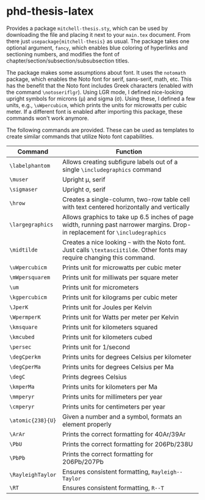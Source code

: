 # phd-thesis-latex

Provides a package `mitchell-thesis.sty`, which can be used by downloading the file and placing it next to your `main.tex` document. 
From there just `usepackage{mitchell-thesis}` as usual. 
The package takes one optional argument, `fancy`, which enables blue coloring of hyperlinks and sectioning numbers, and modifies the font of chapter/section/subsection/subsubsection titles.

The package makes some assumptions about font.
It uses the `notomath` package, which enables the Noto font for serif, sans-serif, math, etc.
This has the benefit that the Noto font includes Greek characters (enabled with the command `\notoseriflgr`).
Using LGR mode, I defined nice-looking upright symbols for microns (μ) and sigma (σ).
Using these, I defined a few units, e.g., `\uWpercubicm`, which prints the units for microwatts per cubic meter.
If a different font is enabled after importing this package, these commands won't work anymore.

The following commands are provided. These can be used as templates to create similar commands that utilize Noto font capabilities.

| Command          |  Function   |
|------------------|-------------|
|`\labelphantom`   |  Allows creating subfigure labels out of a single `\includegraphics` command                                                   |
|`\muser`          |  Upright μ, serif                                                                                                              |
|`\sigmaser`       |  Upright σ, serif                                                                                                              |
|`\hrow`           |  Creates a single-column, two-row table cell with text centered horizontally and vertically                                    |
|`\largegraphics`  |  Allows graphics to take up 6.5 inches of page width, running past narrower margins. Drop-in replacement for `\includegraphics`|
|`\midtilde`       |  Creates a nice looking `~` with the Noto font. Just calls `\textasciitilde`. Other fonts may require changing this command.   |
|`\uWpercubicm`    |  Prints unit for microwatts per cubic meter                                                                                    |
|`\mWpersquarem`   |  Prints unit for milliwats per square meter                                                                                    |
|`\um`             |  Prints unit for micrometers                                                                                                   |
|`\kgpercubicm`    |  Prints unit for kilograms per cubic meter                                                                                     |
|`\JperK`          |  Prints unit for Joules per Kelvin                                                                                             |
|`\WpermperK`      |  Prints unit for Watts per meter per Kelvin                                                                                    |
|`\kmsquare`       |  Prints unit for kilometers squared                                                                                            |
|`\kmcubed`        |  Prints unit for kilometers cubed                                                                                              |
|`\persec`         |  Prints unit for 1/second                                                                                                      |
|`\degCperkm`      |  Prints units for degrees Celsius per kilometer                                                                                |
|`\degCperMa`      |  Prints units for degrees Celsius per Ma                                                                                       |
|`\degC`           |  Prints degrees Celsius                                                                                                        |
|`\kmperMa`        |  Prints units for kilometers per Ma                                                                                            |
|`\mmperyr`        |  Prints units for millimeters per year                                                                                         |
|`\cmperyr`        |  Prints units for centimeters per year                                                                                         |
|`\atomic{238}{U}` |  Given a number and a symbol, formats an element properly                                                                      |
|`\ArAr`           |  Prints the correct formatting for 40Ar/39Ar                                                                                   |
|`\PbU`            |  Prints the correct formatting for 206Pb/238U                                                                                  |
|`\PbPb`           |  Prints the correct formatting for 206Pb/207Pb                                                                                 |
|`\RayleighTaylor` |  Ensures consistent formatting, `Rayleigh--Taylor`                                                                             |
|`\RT`             |  Ensures consistent formatting, `R--T`                                                                                         |
